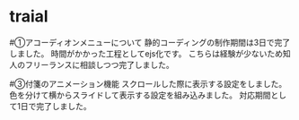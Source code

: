 # traial

#①アコーディオンメニューについて
静的コーディングの制作期間は3日で完了しました。
時間がかかった工程としてejs化です。
こちらは経験が少ないため知人のフリーランスに相談しつつ完了しました。


#③付箋のアニメーション機能
スクロールした際に表示する設定をしました。
色を分けて横からスライドして表示する設定を組み込みました。
対応期間として1日で完了しました。

